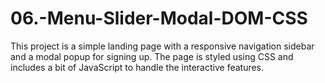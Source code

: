 # 06.-Menu-Slider-Modal-DOM-CSS
This project is a simple landing page with a responsive navigation sidebar and a modal popup for signing up. The page is styled using CSS and includes a bit of JavaScript to handle the interactive features.
